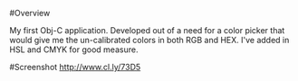 #Overview

My first Obj-C application. Developed out of a need for a color picker that would give me the un-calibrated colors in both RGB and HEX. I've added in HSL and CMYK for good measure.

#Screenshot
http://www.cl.ly/73D5
